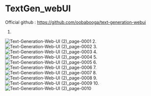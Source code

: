 # TextGen_webUI

Official github : https://github.com/oobabooga/text-generation-webui

1.
![Text-Generation-Web-UI (2)_page-0001](https://github.com/Rakib-data-scientist/TextGen_webUI/assets/137823730/23610d4c-380f-4fda-9d75-fc26afe53e66)
2.
![Text-Generation-Web-UI (2)_page-0002](https://github.com/Rakib-data-scientist/TextGen_webUI/assets/137823730/d851f897-065f-4db1-ac64-9f73a87917ca)
3.
![Text-Generation-Web-UI (2)_page-0003](https://github.com/Rakib-data-scientist/TextGen_webUI/assets/137823730/c2f789d6-3bd2-40e4-a44f-715e722116d0)
4.
![Text-Generation-Web-UI (2)_page-0004](https://github.com/Rakib-data-scientist/TextGen_webUI/assets/137823730/1a75f8ac-007c-48e5-99cd-5d7bc4d25056)
5.
![Text-Generation-Web-UI (2)_page-0005](https://github.com/Rakib-data-scientist/TextGen_webUI/assets/137823730/6696954a-84e7-4310-b252-0431061b1f6e)
6.
![Text-Generation-Web-UI (2)_page-0006](https://github.com/Rakib-data-scientist/TextGen_webUI/assets/137823730/346b21bf-1bb3-42c1-9fd8-64c4b4c66779)
7.
![Text-Generation-Web-UI (2)_page-0007](https://github.com/Rakib-data-scientist/TextGen_webUI/assets/137823730/6d7d922b-1d83-442c-96c5-768d523a433f)
8.
![Text-Generation-Web-UI (2)_page-0008](https://github.com/Rakib-data-scientist/TextGen_webUI/assets/137823730/d2a87b69-46c7-4da5-89ad-543b843ec989)
9.
![Text-Generation-Web-UI (2)_page-0009](https://github.com/Rakib-data-scientist/TextGen_webUI/assets/137823730/f6be6fe2-32ac-430e-877d-9f5249868f40)
10.
![Text-Generation-Web-UI (2)_page-0010](https://github.com/Rakib-data-scientist/TextGen_webUI/assets/137823730/0ea93023-fd9b-44e2-919c-e849eee99f52)
